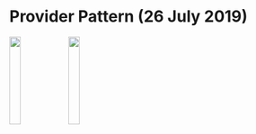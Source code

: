 # Provider Pattern (26 July 2019)
<img src="https://user-images.githubusercontent.com/48744669/61939475-8cf42100-afbd-11e9-8eed-dbbdde1cabeb.png" width="20%"/>
<img src="https://user-images.githubusercontent.com/48744669/61939476-8cf42100-afbd-11e9-8e59-44a0b72fa32f.png" width="20%"/>
